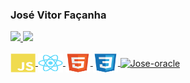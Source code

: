 ### José Vitor Façanha

<div>
  <a href="https://github.com/Jose-vitor303">
  <img height="180em" src="https://github-readme-stats.vercel.app/api?username=Jose-vitor303&show_icons=true&theme=vue-dark&include_all_commits=true&count_private=true"/>
  <img height="180em" src="https://github-readme-stats.vercel.app/api/top-langs/?username=Jose-vitor303&layout=compact&langs_count=7&theme=vue-dark"/>
</div>

<div style="display: inline_block"><br>
  <img align="center" alt="Jose-Js" height="30" width="40" src="https://raw.githubusercontent.com/devicons/devicon/master/icons/javascript/javascript-plain.svg">
  <img align="center" alt="Jose-React" height="30" width="40" src="https://raw.githubusercontent.com/devicons/devicon/master/icons/react/react-original.svg">
  <img align="center" alt="Jose-HTML" height="30" width="40" src="https://raw.githubusercontent.com/devicons/devicon/master/icons/html5/html5-original.svg">
  <img align="center" alt="Jose-CSS" height="30" width="40" src="https://raw.githubusercontent.com/devicons/devicon/master/icons/css3/css3-original.svg">
  <img align="center" alt="Jose-oracle" height="50" width="70" src="https://cdn.jsdelivr.net/gh/devicons/devicon/icons/oracle/oracle-original.svg" />
          

</div>
